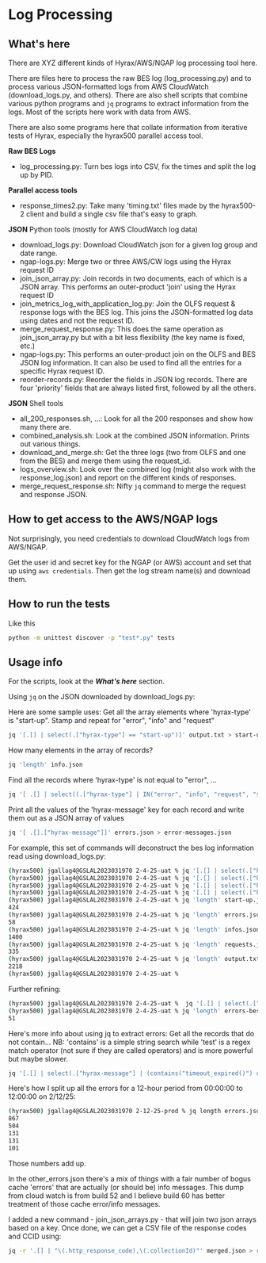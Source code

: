 # Log Processing 

## What's here
There are XYZ different kinds of Hyrax/AWS/NGAP log processing tool here.

There are files here to process the raw BES log (log_processing.py) and 
to process various JSON-formatted logs from AWS CloudWatch (download_logs.py, 
and others). There are also shell scripts that combine various python 
programs and `jq` programs to extract information from the logs. Most of
the scripts here work with data from AWS.

There are also some programs here that collate information from iterative 
tests of Hyrax, especially the hyrax500 parallel access tool.

**Raw BES Logs**
* log_processing.py: Turn bes logs into CSV, fix the times and split the log up by PID.

**Parallel access tools**
* response_times2.py: Take many 'timing.txt' files made by the hyrax500-2 client and build
		   a single csv file that's easy to graph.

**JSON** Python tools (mostly for AWS CloudWatch log data)
* download_logs.py: Download CloudWatch json for a given log group and date range.
* ngap-logs.py: Merge two or three AWS/CW logs using the Hyrax request ID
* join_json_array.py: Join records in two documents, each of which is a JSON array.
	This performs an outer-product 'join' using the Hyrax request ID
* join_metrics_log_with_application_log.py: Join the OLFS request & response logs
	with the BES log. This joins the JSON-formatted log data using dates and not
	the request ID.
* merge_request_response.py: This does the same operation as join_json_array.py
	but with a bit less flexibility (the key name is fixed, etc.)
* ngap-logs.py: This performs an outer-product join on the OLFS and BES JSON log
	information. It can also be used to find all the entries for a specific 
	Hyrax request ID.
* reorder-records.py: Reorder the fields in JSON log records. There are four
	'priority' fields that are always listed first, followed by all the others.

**JSON** Shell tools
* all_200_responses.sh, ...: Look for all the 200 responses and show how many there are.
* combined_analysis.sh: Look at the combined JSON information. Prints out various things.
* download_and_merge.sh: Get the three logs (two from OLFS and one from the BES) and 
	merge them using the request_id.
* logs_overview.sh: Look over the combined log (might also work with the response_log.json)
	and report on the different kinds of responses.
* merge_request_response.sh: Nifty `jq` command to merge the request and response JSON.

## How to get access to the AWS/NGAP logs 
Not surprisingly, you need credentials to download CloudWatch logs from AWS/NGAP.

Get the user id and secret key for the NGAP (or AWS) account and set that up 
using `aws credentials`. Then get the log stream name(s) and download them. 

## How to run the tests
Like this 
```bash
python -m unittest discover -p "test*.py" tests
```

## Usage info
For the scripts, look at the **_What's here_** section.

Using `jq` on the JSON downloaded by download_logs.py:

Here are some sample uses:
Get all the array elements where 'hyrax-type' is "start-up". Stamp and repeat for "error", "info" and "request"
```bash
jq '[.[] | select(.["hyrax-type"] == "start-up")]' output.txt > start-up.json
```
How many elements in the array of records?
```bash
jq 'length' info.json
```
Find all the records where 'hyrax-type' is not equal to "error", ...
```bash
jq '[ .[] | select((.["hyrax-type"] | IN("error", "info", "request", "start-up")) | not)]' output.txt > outliers.json
```
Print all the values of the 'hyrax-message' key for each record and write them out as a JSON array of values
```bash
jq '[ .[].["hyrax-message"]]' errors.json > error-messages.json
```
For example, this set of commands will deconstruct the bes log information read using download_logs.py:
```bash
(hyrax500) jgallag4@GSLAL2023031970 2-4-25-uat % jq '[.[] | select(.["hyrax-type"] == "start-up")]' output.txt > start-up.json
(hyrax500) jgallag4@GSLAL2023031970 2-4-25-uat % jq '[.[] | select(.["hyrax-type"] == "error")]' output.txt > errors.json     
(hyrax500) jgallag4@GSLAL2023031970 2-4-25-uat % jq '[.[] | select(.["hyrax-type"] == "info")]' output.txt > infos.json
(hyrax500) jgallag4@GSLAL2023031970 2-4-25-uat % jq '[.[] | select(.["hyrax-type"] == "request")]' output.txt > requests.json
(hyrax500) jgallag4@GSLAL2023031970 2-4-25-uat % jq 'length' start-up.json 
424
(hyrax500) jgallag4@GSLAL2023031970 2-4-25-uat % jq 'length' errors.json  
58
(hyrax500) jgallag4@GSLAL2023031970 2-4-25-uat % jq 'length' infos.json 
1400
(hyrax500) jgallag4@GSLAL2023031970 2-4-25-uat % jq 'length' requests.json
335
(hyrax500) jgallag4@GSLAL2023031970 2-4-25-uat % jq 'length' output.txt   
2218
(hyrax500) jgallag4@GSLAL2023031970 2-4-25-uat % 
```
Further refining:
```bash
(hyrax500) jgallag4@GSLAL2023031970 2-4-25-uat %  jq '[.[] | select(.["hyrax-message"] | contains("BESUtil.cc:298"))]' errors.json > errors-besutil.json
(hyrax500) jgallag4@GSLAL2023031970 2-4-25-uat % jq 'length' errors-besutil.json
51
```
Here's more info about using jq to extract errors: Get all the records that do not contain... NB: 'contains' is a simple string search while 'test' is a 
regex match operator (not sure if they are called operators) and is more powerful but maybe slower.
```bash
jq '[.[] | select(.["hyrax-message"] | (contains("timeout_expired()") or contains("BESTimeoutError") or contains("NgapApi.cc:304")) | not)]' errors.json > other_errors.json
```
Here's how I split up all the errors for a 12-hour period from 00:00:00 to 12:00:00 on 2/12/25:

```bash
(hyrax500) jgallag4@GSLAL2023031970 2-12-25-prod % jq length errors.json CMR_not_found.json timeout_errors.json timeout_expired_errors.json other_errors.json 
867
504
131
131
101
```
Those numbers add up. 

In the other_errors.json there's a mix of things with a fair number of
bogus cache 'errors' that are actually (or should be) info messages.
This dump from cloud watch is from build 52 and I believe build 60 has
better treatment of those cache error/info messages.

I added a new command - join_json_arrays.py - that will join two json
arrays based on a key. Once done, we can get a CSV file of the response
codes and CCID using:

```bash
jq -r '.[] | "\(.http_response_code),\(.collectionId)"' merged.json > response_code_and_ccid.csv
```